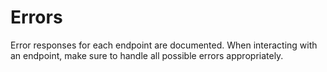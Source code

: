 # Errors

Error responses for each endpoint are documented. When interacting with an endpoint, make sure to handle all possible errors appropriately.

